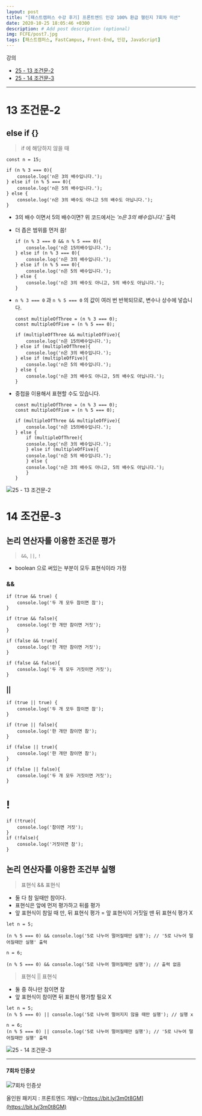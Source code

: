 ```yaml
---
layout: post
title: "[패스트캠퍼스 수강 후기] 프론트엔드 인강 100% 환급 챌린지 7회차 미션"
date: 2020-10-25 18:05:46 +0300
description: # Add post description (optional)
img: FCFE/post7.jpg
tags: [패스트캠퍼스, FastCampus, Front-End, 인강, JavaScript]
---
```


강의
- [25 - 13 조건문-2](#13-조건문-2)
- [25 - 14 조건문-3](#14-조건문-3)

*****

# 13 조건문-2

## else if {}
> if 에 해당하지 않을 때

```
const n = 15;

if (n % 3 === 0){
    console.log('n은 3의 배수입니다.');
} else if (n % 5 === 0){
    console.log('n은 5의 배수입니다.');
} else {
    console.log('n은 3의 배수도 아니고 5의 배수도 아닙니다.');
}
```
- 3의 배수 이면서 5의 배수이면? 위 코드에서는 *'n은 3의 배수입니다.'* 출력
- 더 좁은 범위를 먼저 씀!
    ```
    if (n % 3 === 0 && n % 5 === 0){
        console.log('n은 15의배수입니다.');
    } else if (n % 3 === 0){
        console.log('n은 3의 배수입니다.');
    } else if (n % 5 === 0){
        console.log('n은 5의 배수입니다.');
    } else {
        console.log('n은 3의 배수도 아니고, 5의 배수도 아닙니다.');
    }
    ```

- `n % 3 === 0` 과 `n % 5 === 0` 의 값이 여러 번 반복되므로, 변수나 상수에 넣습니다.
    ```
    const multipleOfThree = (n % 3 === 0);
    const multipleOfFive = (n % 5 === 0);

    if (multipleOfThree && multipleOfFive){
        console.log('n은 15의배수입니다.');
    } else if (multipleOfThree){
        console.log('n은 3의 배수입니다.');
    } else if (multipleOfFive){
        console.log('n은 5의 배수입니다.');
    } else {
        console.log('n은 3의 배수도 아니고, 5의 배수도 아닙니다.');
    }
    ```

- 중첩을 이용해서 표현할 수도 있습니다.
    ```
    const multipleOfThree = (n % 3 === 0);
    const multipleOfFive = (n % 5 === 0);

    if (multipleOfThree && multipleOfFive){
        console.log('n은 15의배수입니다.');
    } else {
        if (multipleOfThree){
        console.log('n은 3의 배수입니다.');
        } else if (multipleOfFive){
        console.log('n은 5의 배수입니다.');
        } else {
        console.log('n은 3의 배수도 아니고, 5의 배수도 아닙니다.');
        }
    }
    ```


![25 - 13 조건문-2]({{site.baseurl}}/assets/img/FCFE/post7-1.png)
   
   
   
# 14 조건문-3
## 논리 연산자를 이용한 조건문 평가
> `&&`, `||`, `!`

- boolean 으로 써있는 부분이 모두 표현식이라 가정
### &&
```
if (true && true) { 
    console.log('두 개 모두 참이면 참');
}

if (true && false){
    console.log('한 개만 참이면 거짓');
}

if (false && true){
    console.log('한 개만 참이면 거짓');
}

if (false && false){
    console.log('두 개 모두 거짓이면 거짓');
}
```

### ||
```
if (true || true) { 
    console.log('두 개 모두 참이면 참');
}

if (true || false){
    console.log('한 개만 참이면 참');
}

if (false || true){
    console.log('한 개만 참이면 참');
}

if (false || false){
    console.log('두 개 모두 거짓이면 거짓');
}
```

# !
```
if (!true){
    console.log('참이면 거짓');
}
if (!false){
    console.log('거짓이면 참');
}
```

## 논리 연산자를 이용한 조건부 실행
> 표현식 && 표현식
- 둘 다 참 일때만 참이다.
- 표현식은 앞에 먼저 평가하고 뒤를 평가
- 앞 표현식이 참일 때 만, 뒤 표현식 평가 = 앞 표현식이 거짓일 땐 뒤 표현식 평가 X

```
let n = 5;

(n % 5 === 0) && console.log('5로 나누어 떨어질때만 실행'); // '5로 나누어 떨어질때만 실행' 출력

n = 6;

(n % 5 === 0) && console.log('5로 나누어 떨어질때만 실행'); // 출력 없음
```

> 표현식 || 표현식
- 둘 중 하나만 참이면 참
- 앞 표현식이 참이면 뒤 표현식 평가할 필요 X

```
let n = 5;
(n % 5 === 0) || console.log('5로 나누어 떨어지지 않을 때만 실행'); // 실행 x

n = 6;
(n % 5 === 0) || console.log('5로 나누어 떨어질때만 실행'); // '5로 나누어 떨어질때만 실행' 출력
```






![25 - 14 조건문-3]({{site.baseurl}}/assets/img/FCFE/post7-2.png)
   
   
   
*****

#### 7회차 인증샷
![7회차 인증샷]({{site.baseurl}}/assets/img/FCFE/post7.jpg)


올인원 패키지 : 프론트엔드 개발👉[https://bit.ly/3m0t8GM](https://bit.ly/3m0t8GM)